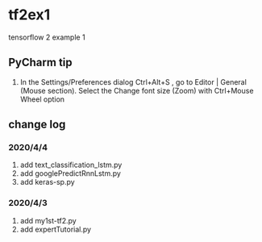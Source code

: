 # tf2ex1
tensorflow 2 example 1

## PyCharm tip
1. In the Settings/Preferences dialog Ctrl+Alt+S , go to 
    Editor | General (Mouse section). Select the Change font 
    size (Zoom) with Ctrl+Mouse Wheel option

## change log
### 2020/4/4
1. add text_classification_lstm.py
2. add googlePredictRnnLstm.py
3. add keras-sp.py

### 2020/4/3
1. add my1st-tf2.py
2. add expertTutorial.py
